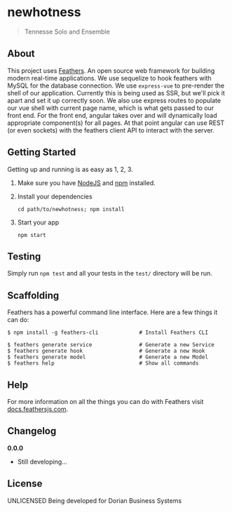 # newhotness

> Tennesse Solo and Ensemble

## About

This project uses [Feathers](http://feathersjs.com). An open source web framework for building modern real-time applications.
We use sequelize to hook feathers with MySQL for the database connection.
We use `express-vue` to pre-render the shell of our application. Currently this is being used as SSR, but we'll pick it apart
and set it up correctly soon.
We also use express routes to populate our vue shell with current page name, which is what gets passed to our front end.
For the front end, angular takes over and will dynamically load appropriate component(s) for all pages.
At that point angular can use REST (or even sockets) with the feathers client API to interact with the server.

## Getting Started

Getting up and running is as easy as 1, 2, 3.

1. Make sure you have [NodeJS](https://nodejs.org/) and [npm](https://www.npmjs.com/) installed.
2. Install your dependencies

    ```
    cd path/to/newhotness; npm install
    ```

3. Start your app

    ```
    npm start
    ```

## Testing

Simply run `npm test` and all your tests in the `test/` directory will be run.

## Scaffolding

Feathers has a powerful command line interface. Here are a few things it can do:

```
$ npm install -g feathers-cli             # Install Feathers CLI

$ feathers generate service               # Generate a new Service
$ feathers generate hook                  # Generate a new Hook
$ feathers generate model                 # Generate a new Model
$ feathers help                           # Show all commands
```

## Help

For more information on all the things you can do with Feathers visit [docs.feathersjs.com](http://docs.feathersjs.com).

## Changelog

__0.0.0__

- Still developing...

## License

UNLICENSED
Being developed for Dorian Business Systems
